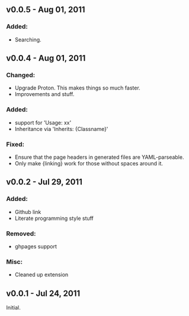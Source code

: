 v0.0.5 - Aug 01, 2011
---------------------

### Added:
  * Searching.

v0.0.4 - Aug 01, 2011
---------------------

### Changed:
  * Upgrade Proton. This makes things so much faster.
  * Improvements and stuff.

### Added:
  * support for 'Usage: xx'
  * Inheritance via 'Inherits: {Classname}'

### Fixed:
  * Ensure that the page headers in generated files are YAML-parseable.
  * Only make {linking} work for those without spaces around it.

v0.0.2 - Jul 29, 2011
---------------------

### Added:
  * Github link
  * Literate programming style stuff

### Removed:
  * ghpages support

### Misc:
  * Cleaned up extension

v0.0.1 - Jul 24, 2011
---------------------

Initial.
